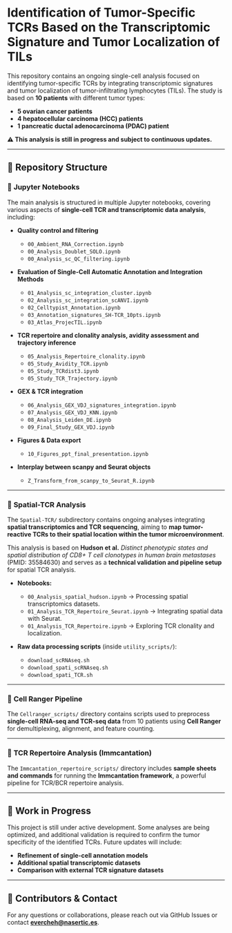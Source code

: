 # Identification of Tumor-Specific TCRs Based on the Transcriptomic Signature and Tumor Localization of TILs

This repository contains an ongoing single-cell analysis focused on identifying tumor-specific TCRs by integrating transcriptomic signatures and tumor localization of tumor-infiltrating lymphocytes (TILs). The study is based on **10 patients** with different tumor types:

- **5 ovarian cancer patients**
- **4 hepatocellular carcinoma (HCC) patients**
- **1 pancreatic ductal adenocarcinoma (PDAC) patient**

**⚠️ This analysis is still in progress and subject to continuous updates.**

---

## 📂 Repository Structure

### 🔹 **Jupyter Notebooks**
The main analysis is structured in multiple Jupyter notebooks, covering various aspects of **single-cell TCR and transcriptomic data analysis**, including:

- **Quality control and filtering**
  - `00_Ambient_RNA_Correction.ipynb`
  - `00_Analysis_Doublet_SOLO.ipynb`
  - `00_Analysis_sc_QC_filtering.ipynb`

- **Evaluation of Single-Cell Automatic Annotation and Integration Methods**
  - `01_Analysis_sc_integration_cluster.ipynb`
  - `02_Analysis_sc_integration_scANVI.ipynb`
  - `02_Celltypist_Annotation.ipynb`
  - `03_Annotation_signatures_SH-TCR_10pts.ipynb`
  - `03_Atlas_ProjecTIL.ipynb`

- **TCR repertoire and clonality analysis, avidity assessment and trajectory inference**
  - `05_Analysis_Repertoire_clonality.ipynb`
  - `05_Study_Avidity_TCR.ipynb`
  - `05_Study_TCRdist3.ipynb`
  - `05_Study_TCR_Trajectory.ipynb`

- **GEX & TCR integration**
  - `06_Analysis_GEX_VDJ_signatures_integration.ipynb`
  - `07_Analysis_GEX_VDJ_KNN.ipynb`
  - `08_Analysis_Leiden_DE.ipynb`
  - `09_Final_Study_GEX_VDJ.ipynb`

- **Figures & Data export**
  - `10_Figures_ppt_final_presentation.ipynb`
    
- **Interplay between scanpy and Seurat objects**
  - `Z_Transform_from_scanpy_to_Seurat_R.ipynb`

---

### 🔹 **Spatial-TCR Analysis**
The `Spatial-TCR/` subdirectory contains ongoing analyses integrating **spatial transcriptomics and TCR sequencing**, aiming to **map tumor-reactive TCRs to their spatial location within the tumor microenvironment**.

This analysis is based on **Hudson et al.** *Distinct phenotypic states and spatial distribution of CD8+ T cell clonotypes in human brain metastases* (PMID: 35584630) and serves as a **technical validation and pipeline setup** for spatial TCR analysis.

- **Notebooks:**
  - `00_Analysis_spatial_hudson.ipynb` → Processing spatial transcriptomics datasets.
  - `01_Analysis_TCR_Repertoire_Seurat.ipynb` → Integrating spatial data with Seurat.
  - `01_Analysis_TCR_Repertoire.ipynb` → Exploring TCR clonality and localization.

- **Raw data processing scripts** (inside `utility_scripts/`):
  - `download_scRNAseq.sh`
  - `download_spati_scRNAseq.sh`
  - `download_spati_TCR.sh`

---

### 🔹 **Cell Ranger Pipeline**
The `Cellranger_scripts/` directory contains scripts used to preprocess **single-cell RNA-seq and TCR-seq data** from 10 patients using **Cell Ranger** for demultiplexing, alignment, and feature counting.

---

### 🔹 **TCR Repertoire Analysis (Immcantation)**
The `Immcantation_repertoire_scripts/` directory includes **sample sheets and commands** for running the **Immcantation framework**, a powerful pipeline for TCR/BCR repertoire analysis.

---

## 🚧 **Work in Progress**
This project is still under active development. Some analyses are being optimized, and additional validation is required to confirm the tumor specificity of the identified TCRs. Future updates will include:

- **Refinement of single-cell annotation models**
- **Additional spatial transcriptomic datasets**
- **Comparison with external TCR signature datasets**

---

## 📢 **Contributors & Contact**
For any questions or collaborations, please reach out via GitHub Issues or contact **evercheh@nasertic.es**.
